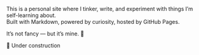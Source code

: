 
This is a personal site where I tinker, write, and experiment with things I’m self-learning about.  
Built with Markdown, powered by curiosity, hosted by GitHub Pages.

It’s not fancy — but it’s mine. 🚀

🚧 Under construction
